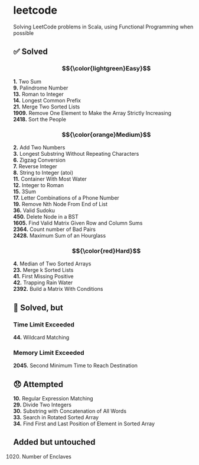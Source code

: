 # leetcode

Solving LeetCode problems in Scala, using Functional Programming when possible

## ✅ Solved

### $${\color{lightgreen}Easy}$$

**1.** Two Sum\
**9.** Palindrome Number\
**13.** Roman to Integer\
**14.** Longest Common Prefix\
**21.** Merge Two Sorted Lists\
**1909.** Remove One Element to Make the Array Strictly Increasing\
**2418.** Sort the People

### $${\color{orange}Medium}$$

**2.** Add Two Numbers\
**3.** Longest Substring Without Repeating Characters\
**6.** Zigzag Conversion\
**7.** Reverse Integer\
**8.** String to Integer (atoi)\
**11.** Container With Most Water\
**12.** Integer to Roman\
**15.** 3Sum\
**17.** Letter Combinations of a Phone Number\
**19.** Remove Nth Node From End of List\
**36.** Valid Sudoku\
**450.** Delete Node in a BST\
**1605.** Find Valid Matrix Given Row and Column Sums\
**2364.** Count number of Bad Pairs\
**2428.** Maximum Sum of an Hourglass

### $${\color{red}Hard}$$

**4.** Median of Two Sorted Arrays\
**23.** Merge k Sorted Lists\
**41.** First Missing Positive\
**42.** Trapping Rain Water\
**2392.** Build a Matrix With Conditions

## 🚧 Solved, but

### Time Limit Exceeded

**44.** Wildcard Matching

### Memory Limit Exceeded

**2045.** Second Minimum Time to Reach Destination

## 😞 Attempted

**10.** Regular Expression Matching\
**29.** Divide Two Integers\
**30.** Substring with Concatenation of All Words\
**33.** Search in Rotated Sorted Array\
**34.** Find First and Last Position of Element in Sorted Array

## Added but untouched

1020. Number of Enclaves
